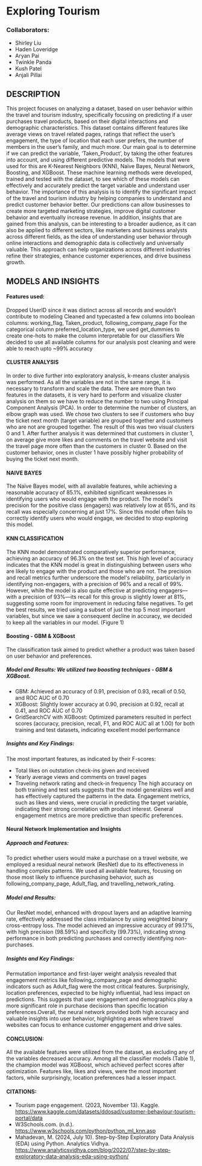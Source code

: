 # Exploring Tourism

### Collaborators: 
- Shirley Liu 
- Haden Loveridge
- Aryan Pai
- Twinkle Panda
- Kush Patel
- Anjali Pillai

## DESCRIPTION
This project focuses on analyzing a dataset, based on user behavior within the travel and tourism industry, specifically focusing on predicting if a user purchases travel products, based on their digital interactions and demographic characteristics. This dataset contains different features like average views on travel related pages, ratings that reflect the user’s engagement, the type of location that each user prefers, the number of members in the user’s family, and much more. Our main goal is to determine if we can predict the variable, ‘Taken_Product’, by taking the other features into account, and using different predictive models. The models that were used for this are K-Nearest Neighbors (KNN), Naïve Bayes, Neural Network, Boosting, and XGBoost. These machine learning methods were developed, trained and tested with the dataset, to see which of these models can effectively and accurately predict the target variable and understand user behavior.
     	The importance of this analysis is to identify the significant impact of the travel and tourism industry by helping companies to understand and predict customer behavior better. Our predictions can allow businesses to create more targeted marketing strategies, improve digital customer behavior and eventually increase revenue. In addition, insights that are gained from this analysis, can be interesting to a broader audience, as it can also be applied to different sectors, like marketers and business analysts across different fields, as the idea of understanding user behavior through online interactions and demographic data is collectively and universally valuable. This approach can help organizations across different industries refine their strategies, enhance customer experiences, and drive business growth.

## MODELS AND INSIGHTS
#### Features used:
Dropped UserID since it was distinct across all records and wouldn’t contribute to modeling
Cleaned and typecasted a few columns into boolean columns: working_flag, Taken_product, following_company_page
For the categorical column preferred_location_type, we used get_dummies to create one-hots to make the column interpretable for our classifiers
We decided to use all available columns for our analysis post cleaning and were able to reach upto ~99% accuracy

#### CLUSTER ANALYSIS
In order to dive further into exploratory analysis, k-means cluster analysis was performed. As all the variables are not in the same range, it is necessary to transform and scale the data. There are more than two features in the datasets, it is very hard to perform and visualize cluster analysis on them so we have to reduce the number to two using Principal Component Analysis (PCA). 
In order to determine the number of clusters, an elbow graph was used. We chose two clusters to see if customers who buy the ticket next month (target variable) are grouped together and customers who are not are grouped together. The result of this was two visual clusters 0 and 1. After further analysis it was determined that customers in cluster 1, on average give more likes and comments on the travel website and visit the travel page more often than the customers in cluster 0. Based on the customer behavior, ones in cluster 1 have possibly higher probability of buying the ticket next month.

#### NAIVE BAYES
The Naïve Bayes model, with all available features, while achieving a reasonable accuracy of 85.1%, exhibited significant weaknesses in identifying users who would engage with the product. The model's precision for the positive class (engagers) was relatively low at 65%, and its recall was especially concerning at just 17%. Since this model often fails to correctly identify users who would engage, we decided to stop exploring this model.

#### KNN CLASSIFICATION
The KNN model demonstrated comparatively superior performance, achieving an accuracy of 96.3% on the test set. This high level of accuracy indicates that the KNN model is great in distinguishing between users who are likely to engage with the product and those who are not. The precision and recall metrics further underscore the model's reliability, particularly in identifying non-engagers, with a precision of 96% and a recall of 99%. However, while the model is also quite effective at predicting engagers—with a precision of 93%—its recall for this group is slightly lower at 81%, suggesting some room for improvement in reducing false negatives. To get the best results, we tried using a subset of just the top 5 most important variables, but since we saw a consequent decline in accuracy, we decided to keep all the variables in our model. (Figure 1)

#### Boosting - GBM & XGBoost
The classification task aimed to predict whether a product was taken based on user behavior and preferences. 
##### Model and Results: We utilized two boosting techniques - GBM & XGBoost.
- GBM: Achieved an accuracy of 0.91, precision of 0.93, recall of 0.50, and ROC AUC of 0.70
- XGBoost: Slightly lower accuracy at 0.90, precision at 0.92, recall at 0.41, and ROC AUC of 0.70
- GridSearchCV with XGBoost: Optimized parameters resulted in perfect scores (accuracy, precision, recall, F1, and ROC AUC all at 1.00) for both training and test datasets, indicating excellent model performance
##### Insights and Key Findings:
The most important features, as indicated by their F-scores:
- Total likes on outstation check-ins given and received
- Yearly average views and comments on travel pages
- Traveling network rating and check-in frequency
The high accuracy on both training and test sets suggests that the model generalizes well and has effectively captured the patterns in the data. Engagement metrics, such as likes and views, were crucial in predicting the target variable, indicating their strong correlation with product interest. General engagement metrics are more predictive than specific preferences.

#### Neural Network Implementation and Insights
##### Approach and Features: 
To predict whether users would make a purchase on a travel website, we employed a residual neural network (ResNet) due to its effectiveness in handling complex patterns. We used all available features, focusing on those most likely to influence purchasing behavior, such as following_company_page, Adult_flag, and travelling_network_rating.
##### Model and Results: 
Our ResNet model, enhanced with dropout layers and an adaptive learning rate, effectively addressed the class imbalance by using weighted binary cross-entropy loss. The model achieved an impressive accuracy of 99.17%, with high precision (98.59%) and specificity (99.73%), indicating strong performance in both predicting purchases and correctly identifying non-purchases.
##### Insights and Key Findings: 
Permutation importance and first-layer weight analysis revealed that engagement metrics like following_company_page and demographic indicators such as Adult_flag were the most critical features. Surprisingly, location preferences, expected to be highly influential, had less impact on predictions. This suggests that user engagement and demographics play a more significant role in purchase decisions than specific location preferences.Overall, the neural network provided both high accuracy and valuable insights into user behavior, highlighting areas where travel websites can focus to enhance customer engagement and drive sales.

#### CONCLUSION:
All the available features were utilized from the dataset, as excluding any of the variables decreased accuracy. Among all the classifier models (Table 1), the champion model was XGBoost, which achieved perfect scores after optimization. Features like, likes and views, were the most important factors, while surprisingly, location preferences had a lesser impact.


#### CITATIONS: 
- Tourism page engagement. (2023, November 13). Kaggle. https://www.kaggle.com/datasets/ddosad/customer-behaviour-tourism-portal/data
- W3Schools.com. (n.d.).  https://www.w3schools.com/python/python_ml_knn.asp
- Mahadevan, M. (2024, July 10). Step-by-Step Exploratory Data Analysis (EDA) using Python. Analytics Vidhya. https://www.analyticsvidhya.com/blog/2022/07/step-by-step-exploratory-data-analysis-eda-using-python/




